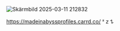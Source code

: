 



![Skärmbild 2025-03-11 212832](https://github.com/user-attachments/assets/f1629f58-ceb2-4461-ab03-8bf997cb5d94)


https://madeinabyssprofiles.carrd.co/  ᶻ 𝗓 𐰁   ‎‎‎‎‎‎‎‎ㅤ    ‎‎‎‎‎‎‎‎ㅤ    ‎‎‎‎‎‎‎‎ㅤ    ‎‎‎‎‎‎‎‎ㅤ 
